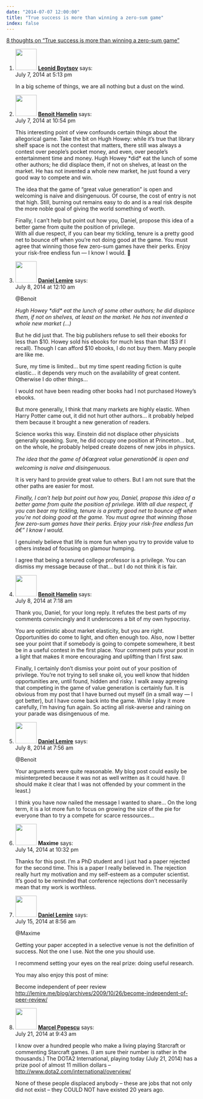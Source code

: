 ```yaml
---
date: "2014-07-07 12:00:00"
title: "True success is more than winning a zero-sum game"
index: false
---
```


[8 thoughts on &ldquo;True success is more than winning a zero-sum game&rdquo;](/lemire/blog/2014/07-07-true-success-is-more-than-winning-a-zero-sum-game)

<ol class="comment-list">
<li id="comment-131337" class="comment even thread-even depth-1">
<div class="comment-author vcard">
<img alt src="https://secure.gravatar.com/avatar/cdbd04afdb5401d1cbbd390416f3c1e3?s=56&#038;d=mm&#038;r=g" srcset="https://secure.gravatar.com/avatar/cdbd04afdb5401d1cbbd390416f3c1e3?s=112&#038;d=mm&#038;r=g 2x" class="avatar avatar-56 photo" height="56" width="56" decoding="async" /> <b class="fn"><a href="http://searchivarius.org/about" class="url" rel="ugc external nofollow">Leonid Boytsov</a></b> <span class="says">says:</span> </div>
<div class="comment-metadata"><time datetime="2014-07-07T17:13:26+00:00">July 7, 2014 at 5:13 pm</time></a> </div>
<div class="comment-content">
<p>In a big scheme of things, we are all nothing but a dust on the wind.</p>
</div>
</li>
<li id="comment-131352" class="comment odd alt thread-odd thread-alt depth-1">
<div class="comment-author vcard">
<img alt src="https://secure.gravatar.com/avatar/4bdd9c7bc94ddc95d5117031560c0ef6?s=56&#038;d=mm&#038;r=g" srcset="https://secure.gravatar.com/avatar/4bdd9c7bc94ddc95d5117031560c0ef6?s=112&#038;d=mm&#038;r=g 2x" class="avatar avatar-56 photo" height="56" width="56" decoding="async" /> <b class="fn"><a href="http://benoithamelin.com/" class="url" rel="ugc external nofollow">Benoit Hamelin</a></b> <span class="says">says:</span> </div>
<div class="comment-metadata"><time datetime="2014-07-07T22:54:52+00:00">July 7, 2014 at 10:54 pm</time></a> </div>
<div class="comment-content">
<p>This interesting point of view confounds certain things about the allegorical game. Take the bit on Hugh Howey: while it&rsquo;s true that library shelf space is not the contest that matters, there still was always a contest over people&rsquo;s pocket money, and even, over people&rsquo;s entertainment time and money. Hugh Howey *did* eat the lunch of some other authors; he did displace them, if not on shelves, at least on the market. He has not invented a whole new market, he just found a very good way to compete and win.</p>
<p>The idea that the game of &ldquo;great value generation&rdquo; is open and welcoming is naive and disingenuous. Of course, the cost of entry is not that high. Still, burning out remains easy to do and is a real risk despite the more noble goal of giving the world something of worth.</p>
<p>Finally, I can&rsquo;t help but point out how you, Daniel, propose this idea of a better game from quite the position of privilege.<br/>
With all due respect, if you can bear my tickling, tenure is a pretty good net to bounce off when you&rsquo;re not doing good at the game. You must agree that winning those few zero-sum games have their perks. Enjoy your risk-free endless fun &#8212; I know I would. 🙂</p>
</div>
</li>
<li id="comment-131355" class="comment byuser comment-author-lemire bypostauthor even thread-even depth-1">
<div class="comment-author vcard">
<img alt src="https://secure.gravatar.com/avatar/2ca999bef9535950f5b84281a4dab006?s=56&#038;d=mm&#038;r=g" srcset="https://secure.gravatar.com/avatar/2ca999bef9535950f5b84281a4dab006?s=112&#038;d=mm&#038;r=g 2x" class="avatar avatar-56 photo" height="56" width="56" loading="lazy" decoding="async" /> <b class="fn"><a href="https://lemire.me/en/" class="url" rel="ugc">Daniel Lemire</a></b> <span class="says">says:</span> </div>
<div class="comment-metadata"><time datetime="2014-07-08T00:10:47+00:00">July 8, 2014 at 12:10 am</time></a> </div>
<div class="comment-content">
<p>@Benoit</p>
<p><em>Hugh Howey *did* eat the lunch of some other authors; he did displace them, if not on shelves, at least on the market. He has not invented a whole new market (&#8230;)</em></p>
<p>But he did just that. The big publishers refuse to sell their ebooks for less than $10. Howey sold his ebooks for much less than that ($3 if I recall). Though I can afford $10 ebooks, I do not buy them. Many people are like me.</p>
<p>Sure, my time is limited&#8230; but my time spent reading fiction is quite elastic&#8230; it depends very much on the availability of great content. Otherwise I do other things&#8230;</p>
<p>I would not have been reading other books had I not purchased Howey&rsquo;s ebooks.</p>
<p>But more generally, I think that many markets are highly elastic. When Harry Potter came out, it did not hurt other authors&#8230; it probably helped them because it brought a new generation of readers.</p>
<p>Science works this way. Einstein did not displace other physicists generally speaking. Sure, he did occupy one position at Princeton&#8230; but, on the whole, he probably helped create dozens of new jobs in physics.</p>
<p><em>The idea that the game of â€œgreat value generationâ€ is open and welcoming is naive and disingenuous.</em></p>
<p>It is very hard to provide great value to others. But I am not sure that the other paths are easier for most.</p>
<p><em>Finally, I can&rsquo;t help but point out how you, Daniel, propose this idea of a better game from quite the position of privilege. With all due respect, if you can bear my tickling, tenure is a pretty good net to bounce off when you&rsquo;re not doing good at the game. You must agree that winning those few zero-sum games have their perks. Enjoy your risk-free endless fun â€” I know I would. </em></p>
<p>I genuinely believe that life is more fun when you try to provide value to others instead of focusing on glamour humping.</p>
<p>I agree that being a tenured college professor is a privilege. You can dismiss my message because of that&#8230; but I do not think it is fair.</p>
</div>
</li>
<li id="comment-131367" class="comment odd alt thread-odd thread-alt depth-1">
<div class="comment-author vcard">
<img alt src="https://secure.gravatar.com/avatar/4bdd9c7bc94ddc95d5117031560c0ef6?s=56&#038;d=mm&#038;r=g" srcset="https://secure.gravatar.com/avatar/4bdd9c7bc94ddc95d5117031560c0ef6?s=112&#038;d=mm&#038;r=g 2x" class="avatar avatar-56 photo" height="56" width="56" loading="lazy" decoding="async" /> <b class="fn"><a href="http://benoithamelin.com/" class="url" rel="ugc external nofollow">Benoit Hamelin</a></b> <span class="says">says:</span> </div>
<div class="comment-metadata"><time datetime="2014-07-08T07:18:02+00:00">July 8, 2014 at 7:18 am</time></a> </div>
<div class="comment-content">
<p>Thank you, Daniel, for your long reply. It refutes the best parts of my comments convincingly and it underscores a bit of my own hypocrisy.</p>
<p>You are optimistic about market elasticity, but you are right. Opportunities do come to light, and often enough too. Also, now I better see your point that if somebody is going to compete somewhere, it best be in a useful contest in the first place. Your comment puts your post in a light that makes it more encouraging and uplifting than I first saw.</p>
<p>Finally, I certainly don&rsquo;t dismiss your point out of your position of privilege. You&rsquo;re not trying to sell snake oil, you well know that hidden opportunities are, until found, hidden and risky. I walk away agreeing that competing in the game of value generation is certainly fun. It is obvious from my post that I have burned out myself (in a small way &#8212; I got better), but I have come back into the game. While I play it more carefully, I&rsquo;m having fun again. So acting all risk-averse and raining on your parade was disingenuous of me.</p>
</div>
</li>
<li id="comment-131371" class="comment byuser comment-author-lemire bypostauthor even thread-even depth-1">
<div class="comment-author vcard">
<img alt src="https://secure.gravatar.com/avatar/2ca999bef9535950f5b84281a4dab006?s=56&#038;d=mm&#038;r=g" srcset="https://secure.gravatar.com/avatar/2ca999bef9535950f5b84281a4dab006?s=112&#038;d=mm&#038;r=g 2x" class="avatar avatar-56 photo" height="56" width="56" loading="lazy" decoding="async" /> <b class="fn"><a href="https://lemire.me/en/" class="url" rel="ugc">Daniel Lemire</a></b> <span class="says">says:</span> </div>
<div class="comment-metadata"><time datetime="2014-07-08T07:56:27+00:00">July 8, 2014 at 7:56 am</time></a> </div>
<div class="comment-content">
<p>@Benoit</p>
<p>Your arguments were quite reasonable. My blog post could easily be misinterpreted because it was not as well written as it could have. (I should make it clear that I was not offended by your comment in the least.)</p>
<p>I think you have now nailed the message I wanted to share&#8230; On the long term, it is a lot more fun to focus on growing the size of the pie for everyone than to try a compete for scarce ressources&#8230;</p>
</div>
</li>
<li id="comment-131633" class="comment odd alt thread-odd thread-alt depth-1">
<div class="comment-author vcard">
<img alt src="https://secure.gravatar.com/avatar/3318058e13130c55c2e1224f7d2837d8?s=56&#038;d=mm&#038;r=g" srcset="https://secure.gravatar.com/avatar/3318058e13130c55c2e1224f7d2837d8?s=112&#038;d=mm&#038;r=g 2x" class="avatar avatar-56 photo" height="56" width="56" loading="lazy" decoding="async" /> <b class="fn">Maxime</b> <span class="says">says:</span> </div>
<div class="comment-metadata"><time datetime="2014-07-14T22:32:32+00:00">July 14, 2014 at 10:32 pm</time></a> </div>
<div class="comment-content">
<p>Thanks for this post. I&rsquo;m a PhD student and I just had a paper rejected for the second time. This is a paper I really believed in. The rejection really hurt my motivation and my self-esteem as a computer scientist. It&rsquo;s good to be reminded that conference rejections don&rsquo;t necessarily mean that my work is worthless.</p>
</div>
</li>
<li id="comment-131647" class="comment byuser comment-author-lemire bypostauthor even thread-even depth-1">
<div class="comment-author vcard">
<img alt src="https://secure.gravatar.com/avatar/2ca999bef9535950f5b84281a4dab006?s=56&#038;d=mm&#038;r=g" srcset="https://secure.gravatar.com/avatar/2ca999bef9535950f5b84281a4dab006?s=112&#038;d=mm&#038;r=g 2x" class="avatar avatar-56 photo" height="56" width="56" loading="lazy" decoding="async" /> <b class="fn"><a href="https://lemire.me/en/" class="url" rel="ugc">Daniel Lemire</a></b> <span class="says">says:</span> </div>
<div class="comment-metadata"><time datetime="2014-07-15T08:56:53+00:00">July 15, 2014 at 8:56 am</time></a> </div>
<div class="comment-content">
<p>@Maxime</p>
<p>Getting your paper accepted in a selective venue is not the definition of success. Not the one I use. Not the one you should use.</p>
<p>I recommend setting your eyes on the real prize: doing useful research. </p>
<p>You may also enjoy this post of mine:</p>
<p>Become independent of peer review<br/>
<a href="https://lemire.me/blog/archives/2009/10/26/become-independent-of-peer-review/" rel="ugc">http://lemire.me/blog/archives/2009/10/26/become-independent-of-peer-review/</a></p>
</div>
</li>
<li id="comment-131977" class="comment odd alt thread-odd thread-alt depth-1">
<div class="comment-author vcard">
<img alt src="https://secure.gravatar.com/avatar/062547509ea29cb1a75e7260a77bb6e5?s=56&#038;d=mm&#038;r=g" srcset="https://secure.gravatar.com/avatar/062547509ea29cb1a75e7260a77bb6e5?s=112&#038;d=mm&#038;r=g 2x" class="avatar avatar-56 photo" height="56" width="56" loading="lazy" decoding="async" /> <b class="fn"><a href="https://mdpopescu.blogspot.com" class="url" rel="ugc external nofollow">Marcel Popescu</a></b> <span class="says">says:</span> </div>
<div class="comment-metadata"><time datetime="2014-07-21T09:43:39+00:00">July 21, 2014 at 9:43 am</time></a> </div>
<div class="comment-content">
<p>I know over a hundred people who make a living playing Starcraft or commenting Starcraft games. (I am sure their number is rather in the thousands.) The DOTA2 International, playing today (July 21, 2014) has a prize pool of almost 11 million dollars &#8211; <a href="http://www.dota2.com/international/overview/" rel="nofollow ugc">http://www.dota2.com/international/overview/</a></p>
<p>None of these people displaced anybody &#8211; these are jobs that not only did not exist &#8211; they COULD NOT have existed 20 years ago.</p>
</div>
</li>
</ol>
